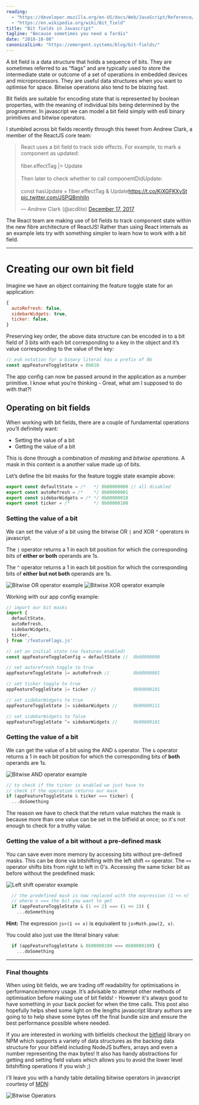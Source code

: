 ```yaml
---
reading: 
  - "https://developer.mozilla.org/en-US/docs/Web/JavaScript/Reference/Operators/Bitwise_Operators"
  - "https://en.wikipedia.org/wiki/Bit_field"
title: "Bit fields in Javascript"
tagline: "Because sometimes you need a Tardis"
date: "2018-10-08"
canonicalLink: "https://emergent.systems/blog/bit-fields/"
---
```


A bit field is a data structure that holds a sequence of bits. 
They are sometimes referred to as “flags” and are typically
used to store the intermediate state or outcome of a set of operations in embedded 
devices and microprocessors. They are useful data structures when you want 
to optimise for space. Bitwise operations also tend to be blazing fast.

Bit fields are suitable for encoding state that is represented by boolean properties, 
with the meaning of individual bits being determined by the programmer.
In javascript we can model a bit field simply with es6 binary primitives and 
bitwise operators.

I stumbled across bit fields recently through this tweet from Andrew Clark,
a member of the ReactJS core team:

<blockquote class="twitter-tweet" data-lang="en">
  <p lang="en" dir="ltr">React uses a bit field to track side effects. For example, to mark a component as updated:<br><br>fiber.effectTag |= Update<br><br>Then later to check whether to call componentDidUpdate:<br><br>const hasUpdate = fiber.effectTag &amp; Update<a href="https://t.co/KjXGFKXvSt">https://t.co/KjXGFKXvSt</a> <a href="https://t.co/JSPQBmhIIn">pic.twitter.com/JSPQBmhIIn</a></p>&mdash; Andrew Clark (@acdlite) <a href="https://twitter.com/acdlite/status/942526945161486336?ref_src=twsrc%5Etfw">December 17, 2017</a>
</blockquote>


The React team are making use of bit fields to track component state within the 
new fibre architecture of ReactJS! Rather than using React internals as an example 
lets try with something simpler to learn how to work with a bit field. 

---
# Creating our own bit field
Imagine we have an object containing the feature toggle state for an application:

```js
{
  autoRefresh: false,
  sidebarWidgets: true,
  ticker: false,
}
```

Preserving key order, the above data structure can be encoded in to a bit field of
3 bits with each bit corresponding to a key in the object and it’s value 
corresponding to the value of the key:

```js
// es6 notation for a binary literal has a prefix of 0b
const appFeatureToggleState = 0b010
```

 The app config can now be passed around in the application as a number primitive.
 I know what you’re thinking - Great, what am I supposed to do with that?!

## Operating on bit fields
When working with bit fields, there are a couple of fundamental operations you’ll definitely want:

- Setting the value of a bit
- Getting the value of a bit

This is done through a combination of *masking* and *bitwise operations*. 
A mask in this context is a another value made up of bits.

Let’s define the bit masks for the feature toggle state example above:

```js
export const defaultState = /*   */ 0b00000000 // all disabled
export const autoRefresh = /*    */ 0b00000001
export const sidebarWidgets = /* */ 0b00000010 
export const ticker = /*         */ 0b00000100
```


### Setting the value of a bit
We can set the value of a bit using the bitwise OR `|` and XOR `^` operators in javascript. 

The `|` operator returns a 1 in each bit position for which the corresponding 
bits of **either or both** operands are 1s. 

The `^` operator returns a 1 in each 
bit position for which the corresponding bits of **either but not both** operands are 1s.

![Bitwise OR operator example](bitwise-or.png)
![Bitwise XOR operator example](bitwise-xor.png)

Working with our app config example:

```js
// import our bit masks
import {
  defaultState,
  autoRefresh,
  sidebarWidgets,
  ticker,
} from '/featureFlags.js'

// set an initial state (no features enabled)
const appFeatureToggleConfig = defaultState //  0b00000000

// set autorefresh toggle to true
appFeatureToggleState |= autoRefresh //         0b00000001

// set ticker toggle to true
appFeatureToggleState |= ticker //              0b00000101

// set sidebarWidgets to true
appFeatureToggleState |= sidebarWidgets //      0b00000111

// set sidebarWidgets to false
appFeatureToggleState ^= sidebarWidgets //      0b00000101
```

### Getting the value of a bit
We can get the value of a bit using the AND `&` operator. The `&` operator 
returns a 1 in each bit position for which the corresponding bits of **both**
operands are 1s.

![Bitwise AND operator example](bitwise-and.png)

```js
// to check if the ticker is enabled we just have to 
// check if the operation returns our mask
if (appFeatureToggleState & ticker === ticker) { 
  ...doSomething
```

The reason we have to check that the return value matches the mask is because more 
than one value can be set in the bitfield at once; so it's not enough to check
for a truthy value.

### Getting the value of a bit without a pre-defined mask
You can save even more memory by accessing bits without pre-defined masks.
This can be done via bitshifting with the left shift `<<` operator. The `<<`
operator shifts bits from right to left in 0's. Accessing the same ticker
bit as before without the predefined mask:

![Left shift operator example](left-shift.png)

```js
  // the predefined mask is now replaced with the expression (1 << n) 
  // where n === the bit you want to get
  if (appFeatureToggleState & (1 << 2) === (1 << 2)) {
    ...doSomething
```

**Hint:** The expression `js>(1 << x)` is equivalent to `js>Math.pow(2, x)`.  

You could also just use the literal binary value:

```js
  if (appFeatureToggleState & 0b00000100 === 0b00000100) {
    ...doSomething
```

---
### Final thoughts

When using bit fields, we are trading off readability for optimisations in 
performance/memory usage. It’s advisable to attempt other methods of optimisation 
before making use of bit fields! - However it's always good to have something in 
your back pocket for when the time calls. This post also hopefully helps shed some 
light on the lengths javascript library authors are going to to help shave some bytes 
off the final bundle size and ensure the best performance possible where needed.

If you are interested in working with bitfields checkout the [bitfield](https://github.com/fb55/bitfield)
library on NPM which supports a variety of data structures as the backing data
structure for your bitfield including NodeJS buffers, arrays and even a number
representing the max bytes! It also has handy abstractions for getting and setting 
field values which allows you to avoid the lower level bitshifting operations 
if you wish ;)

I'll leave you with a handy table detailing bitwise operators in javascript courtesy of
[MDN](https://developer.mozilla.org/en-US/docs/Web/JavaScript/Reference/Operators/Bitwise_Operators):

![Bitwise Operators](bitwise-operators.png)
